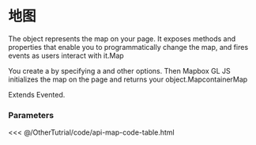 # 地图

The object represents the map on your page. It exposes methods and properties that enable you to programmatically change the map, and fires events as users interact with it.Map

You create a by specifying a and other options. Then Mapbox GL JS initializes the map on the page and returns your object.MapcontainerMap

Extends Evented.


### Parameters 

<<< @/OtherTutrial/code/api-map-code-table.html
